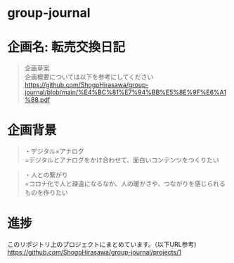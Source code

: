 # group-journal
# 企画名: 転売交換日記
> 企画草案   
企画概要については以下を参考にしてください   
https://github.com/ShogoHirasawa/group-journal/blob/main/%E4%BC%81%E7%94%BB%E5%8E%9F%E6%A1%88.pdf

# 企画背景   
> ・デジタル×アナログ   
=デジタルとアナログをかけ合わせて、面白いコンテンツをつくりたい

> ・人との繋がり   
=コロナ化で人と疎遠になるなか、人の暖かさや、つながりを感じられるものを作りたい

# 進捗
このリポジトリ上のプロジェクトにまとめています。（以下URL参考)   
https://github.com/ShogoHirasawa/group-journal/projects/1

